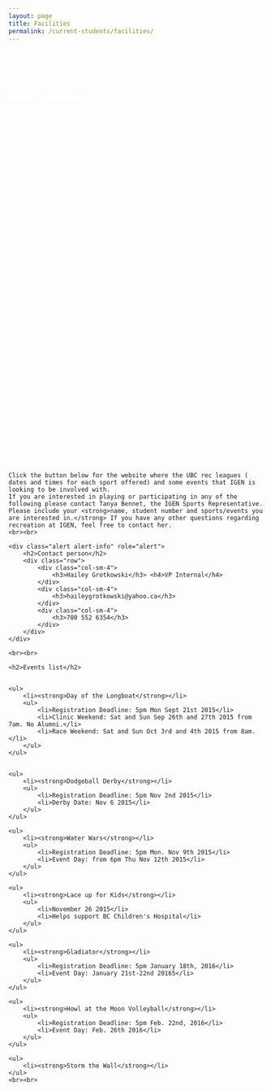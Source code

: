```yaml
---
layout: page
title: Facilities	
permalink: /current-students/facilities/
---
```


<div class="container-fluid sportspicture" style="height:800px">
	<div class="container">
		<br><br><br>
		<h2 style="color:white;">IGEN Facilities</h2>
	</div>
</div>
<br>

<div class="container">
	
	Click the button below for the website where the UBC rec leagues ( dates and times for each sport offered) and some events that IGEN is looking to be involved with. 
	If you are interested in playing or participating in any of the following please contact Tanya Bennet, the IGEN Sports Representative. Please include your <strong>name, student number and sports/events you are interested in.</strong> If you have any other questions regarding recreation at IGEN, feel free to contact her. 
	<br><br>

	<div class="alert alert-info" role="alert">
		<h2>Contact person</h2>
		<div class="row">
			<div class="col-sm-4">
				<h3>Hailey Grotkowski</h3> <h4>VP Internal</h4>			
			</div>
			<div class="col-sm-4">
				<h3>haileygrotkowski@yahoo.ca</h3>
			</div>
			<div class="col-sm-4">
				<h3>780 552 6354</h3>
			</div>
		</div>
	</div>

	<br><br>
	
	<h2>Events list</h2>


	<ul>
		<li><strong>Day of the Longboat</strong></li>
		<ul>
			<li>Registration Deadline: 5pm Mon Sept 21st 2015</li>
			<li>Clinic Weekend: Sat and Sun Sep 26th and 27th 2015 from 7am. No Alumni.</li>
			<li>Race Weekend: Sat and Sun Oct 3rd and 4th 2015 from 8am.</li>
		</ul>
	</ul>


	<ul>
		<li><strong>Dodgeball Derby</strong></li>
		<ul>
			<li>Registration Deadline: 5pm Nov 2nd 2015</li>
			<li>Derby Date: Nov 6 2015</li>
		</ul>
	</ul>		

    <ul>
		<li><strong>Water Wars</strong></li>
		<ul>
			<li>Registration Deadline: 5pm Mon. Nov 9th 2015</li>
			<li>Event Day: from 6pm Thu Nov 12th 2015</li>
		</ul>
	</ul>

	<ul>
		<li><strong>Lace up for Kids</strong></li>
		<ul>
			<li>November 26 2015</li>
			<li>Helps support BC Children's Hospital</li>
		</ul>
	</ul> 

	<ul>
		<li><strong>Gladiator</strong></li>
		<ul>
			<li>Registration Deadline: 5pm January 18th, 2016</li>
			<li>Event Day: January 21st-22nd 20165</li>
		</ul>
	</ul> 

	<ul>
		<li><strong>Howl at the Moon Volleyball</strong></li>
		<ul>
			<li>Registration Deadline: 5pm Feb. 22nd, 2016</li>
			<li>Event Day: Feb. 26th 2016</li>
		</ul>
	</ul>

	<ul>
		<li><strong>Storm the Wall</strong></li>
	</ul>
	<br><br>

		

</div>
